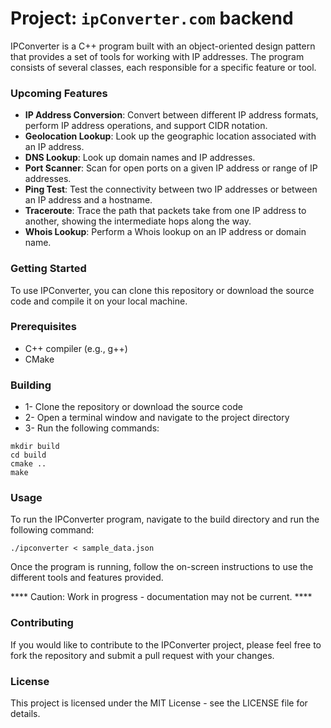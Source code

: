 # Project: `ipConverter.com` backend

IPConverter is a C++ program built with an object-oriented design pattern that provides a set of tools for working with IP addresses. The program consists of several classes, each responsible for a specific feature or tool.

### Upcoming Features

* **IP Address Conversion**: Convert between different IP address formats, perform IP address operations, and support CIDR notation.
* **Geolocation Lookup**: Look up the geographic location associated with an IP address.
* **DNS Lookup**: Look up domain names and IP addresses.
* **Port Scanner**: Scan for open ports on a given IP address or range of IP addresses.
* **Ping Test**: Test the connectivity between two IP addresses or between an IP address and a hostname.
* **Traceroute**: Trace the path that packets take from one IP address to another, showing the intermediate hops along the way.
* **Whois Lookup**: Perform a Whois lookup on an IP address or domain name.

### Getting Started

To use IPConverter, you can clone this repository or download the source code and compile it on your local machine.

### Prerequisites

* C++ compiler (e.g., g++)
* CMake

### Building

* 1- Clone the repository or download the source code
* 2- Open a terminal window and navigate to the project directory
* 3- Run the following commands:

```
mkdir build
cd build
cmake ..
make
```

### Usage

To run the IPConverter program, navigate to the build directory and run the following command:

```
./ipconverter < sample_data.json
```

Once the program is running, follow the on-screen instructions to use the different tools and features provided.

**** Caution: Work in progress - documentation may not be current. ****

### Contributing

If you would like to contribute to the IPConverter project, please feel free to fork the repository and submit a pull request with your changes.

### License

This project is licensed under the MIT License - see the LICENSE file for details.
